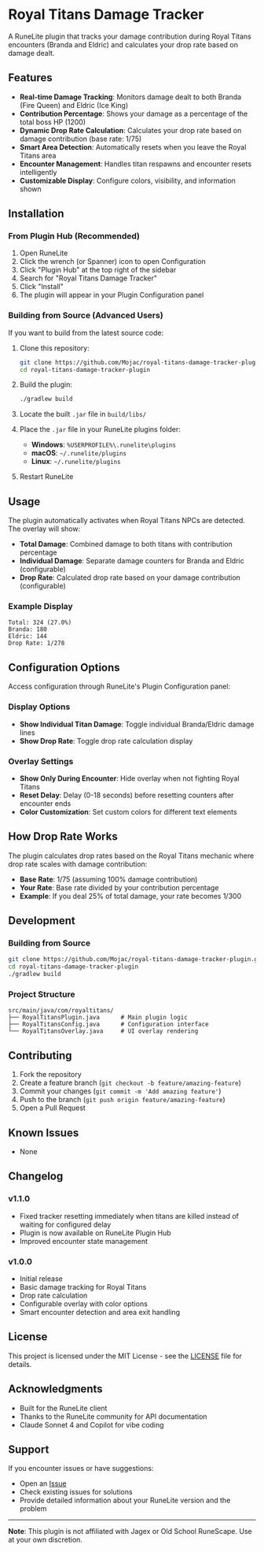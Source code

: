 # Royal Titans Damage Tracker

A RuneLite plugin that tracks your damage contribution during Royal Titans encounters (Branda and Eldric) and calculates your drop rate based on damage dealt.

## Features

- **Real-time Damage Tracking**: Monitors damage dealt to both Branda (Fire Queen) and Eldric (Ice King)
- **Contribution Percentage**: Shows your damage as a percentage of the total boss HP (1200)
- **Dynamic Drop Rate Calculation**: Calculates your drop rate based on damage contribution (base rate: 1/75)
- **Smart Area Detection**: Automatically resets when you leave the Royal Titans area
- **Encounter Management**: Handles titan respawns and encounter resets intelligently
- **Customizable Display**: Configure colors, visibility, and information shown

## Installation

### From Plugin Hub (Recommended)

1. Open RuneLite
2. Click the wrench (or Spanner) icon to open Configuration
3. Click "Plugin Hub" at the top right of the sidebar
4. Search for "Royal Titans Damage Tracker"
5. Click "Install"
6. The plugin will appear in your Plugin Configuration panel

### Building from Source (Advanced Users)

If you want to build from the latest source code:

1. Clone this repository:
   ```bash
   git clone https://github.com/Mojac/royal-titans-damage-tracker-plugin.git
   cd royal-titans-damage-tracker-plugin
   ```

2. Build the plugin:
   ```bash
   ./gradlew build
   ```

3. Locate the built `.jar` file in `build/libs/`

4. Place the `.jar` file in your RuneLite plugins folder:
   - **Windows**: `%USERPROFILE%\.runelite\plugins`
   - **macOS**: `~/.runelite/plugins`
   - **Linux**: `~/.runelite/plugins`

5. Restart RuneLite

## Usage

The plugin automatically activates when Royal Titans NPCs are detected. The overlay will show:

- **Total Damage**: Combined damage to both titans with contribution percentage
- **Individual Damage**: Separate damage counters for Branda and Eldric (configurable)
- **Drop Rate**: Calculated drop rate based on your damage contribution (configurable)

### Example Display
```
Total: 324 (27.0%)
Branda: 180
Eldric: 144
Drop Rate: 1/278
```

## Configuration Options

Access configuration through RuneLite's Plugin Configuration panel:

### Display Options
- **Show Individual Titan Damage**: Toggle individual Branda/Eldric damage lines
- **Show Drop Rate**: Toggle drop rate calculation display

### Overlay Settings
- **Show Only During Encounter**: Hide overlay when not fighting Royal Titans
- **Reset Delay**: Delay (0-18 seconds) before resetting counters after encounter ends
- **Color Customization**: Set custom colors for different text elements

## How Drop Rate Works

The plugin calculates drop rates based on the Royal Titans mechanic where drop rate scales with damage contribution:

- **Base Rate**: 1/75 (assuming 100% damage contribution)
- **Your Rate**: Base rate divided by your contribution percentage
- **Example**: If you deal 25% of total damage, your rate becomes 1/300

## Development

### Building from Source

```bash
git clone https://github.com/Mojac/royal-titans-damage-tracker-plugin.git
cd royal-titans-damage-tracker-plugin
./gradlew build
```

### Project Structure
```
src/main/java/com/royaltitans/
├── RoyalTitansPlugin.java      # Main plugin logic
├── RoyalTitansConfig.java      # Configuration interface  
└── RoyalTitansOverlay.java     # UI overlay rendering
```

## Contributing

1. Fork the repository
2. Create a feature branch (`git checkout -b feature/amazing-feature`)
3. Commit your changes (`git commit -m 'Add amazing feature'`)
4. Push to the branch (`git push origin feature/amazing-feature`)
5. Open a Pull Request

## Known Issues

- None

## Changelog

### v1.1.0
- Fixed tracker resetting immediately when titans are killed instead of waiting for configured delay
- Plugin is now available on RuneLite Plugin Hub
- Improved encounter state management

### v1.0.0
- Initial release
- Basic damage tracking for Royal Titans
- Drop rate calculation
- Configurable overlay with color options
- Smart encounter detection and area exit handling

## License

This project is licensed under the MIT License - see the [LICENSE](LICENSE) file for details.

## Acknowledgments

- Built for the RuneLite client
- Thanks to the RuneLite community for API documentation
- Claude Sonnet 4 and Copilot for vibe coding

## Support

If you encounter issues or have suggestions:
- Open an [Issue](https://github.com/Mojac/royal-titans-damage-tracker-plugin/issues)
- Check existing issues for solutions
- Provide detailed information about your RuneLite version and the problem

---

**Note**: This plugin is not affiliated with Jagex or Old School RuneScape. Use at your own discretion.
